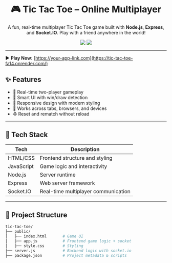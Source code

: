 <h1 align="center">🎮 Tic Tac Toe – Online Multiplayer</h1>

<p align="center">
  A fun, real-time multiplayer Tic Tac Toe game built with <strong>Node.js</strong>, <strong>Express</strong>, and <strong>Socket.IO</strong>. Play with a friend anywhere in the world!
</p>

<p align="center">
  <img src="https://img.shields.io/badge/status-online-success?style=flat-square" />
  <img src="https://img.shields.io/github/license/your-username/tic-tac-toe?style=flat-square" />
</p>

---

▶️ **Play Now:** [https://your-app-link.com](https://tic-tac-toe-fa14.onrender.com/)  

## ✨ Features

- 🔁 Real-time two-player gameplay
- 🧠 Smart UI with win/draw detection
- 🎨 Responsive design with modern styling
- 🔗 Works across tabs, browsers, and devices
- ♻️ Reset and rematch without reload

---

## 🧩 Tech Stack

| Tech      | Description                         |
|-----------|-------------------------------------|
| HTML/CSS  | Frontend structure and styling      |
| JavaScript | Game logic and interactivity       |
| Node.js   | Server runtime                      |
| Express   | Web server framework                |
| Socket.IO | Real-time multiplayer communication |

---

## 📁 Project Structure

```bash
tic-tac-toe/
├── public/
│   ├── index.html       # Game UI
│   ├── app.js           # Frontend game logic + socket
│   ├── style.css        # Styling
├── server.js            # Backend logic with socket.io
├── package.json         # Project metadata & scripts
